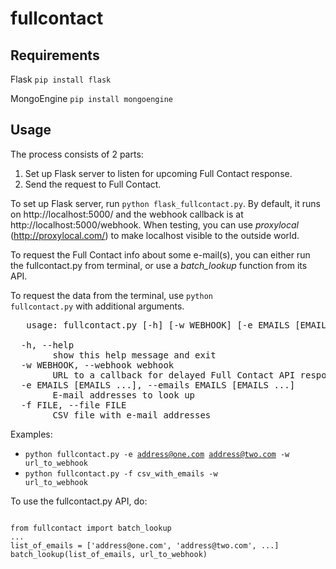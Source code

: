 fullcontact
===========

Requirements
------------

Flask
<code>pip install flask</code>

MongoEngine
<code>pip install mongoengine</code>

Usage
------------

The process consists of 2 parts:

1. Set up Flask server to listen for upcoming Full Contact response.
2. Send the request to Full Contact.


To set up Flask server, run <code>python flask_fullcontact.py</code>. By default,
it runs on http://localhost:5000/ and the webhook callback is at http://localhost:5000/webhook.
When testing, you can use <i>proxylocal</i> (http://proxylocal.com/) to make localhost visible
to the outside world.


To request the Full Contact info about some e-mail(s), you can either run the
fullcontact.py from terminal, or use a <i>batch_lookup</i> function from its API.

To request the data from the terminal, use <code>python fullcontact.py</code> 
with additional arguments.

<pre>
   usage: fullcontact.py [-h] [-w WEBHOOK] [-e EMAILS [EMAILS ...]] [-f FILE]

  -h, --help            
        show this help message and exit
  -w WEBHOOK, --webhook webhook
        URL to a callback for delayed Full Contact API response
  -e EMAILS [EMAILS ...], --emails EMAILS [EMAILS ...]
        E-mail addresses to look up
  -f FILE, --file FILE
        CSV file with e-mail addresses
</pre>

Examples:
* <code>python fullcontact.py -e address@one.com address@two.com -w url_to_webhook</code>
* <code>python fullcontact.py -f csv_with_emails -w url_to_webhook</code>

To use the fullcontact.py API, do:

<pre>
<code>
from fullcontact import batch_lookup
...
list_of_emails = ['address@one.com', 'address@two.com', ...]
batch_lookup(list_of_emails, url_to_webhook)
</code>
</pre>


